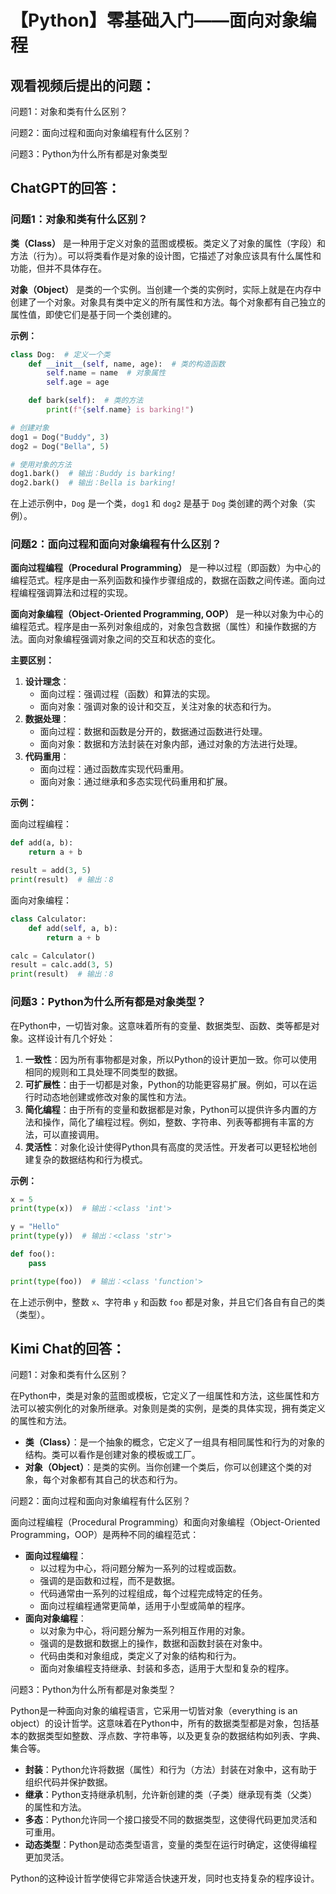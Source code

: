 # 【Python】零基础入门——面向对象编程

## 观看视频后提出的问题：

问题1：对象和类有什么区别？

问题2：面向过程和面向对象编程有什么区别？

问题3：Python为什么所有都是对象类型



## ChatGPT的回答：

###  问题1：对象和类有什么区别？

**类（Class）** 是一种用于定义对象的蓝图或模板。类定义了对象的属性（字段）和方法（行为）。可以将类看作是对象的设计图，它描述了对象应该具有什么属性和功能，但并不具体存在。

**对象（Object）** 是类的一个实例。当创建一个类的实例时，实际上就是在内存中创建了一个对象。对象具有类中定义的所有属性和方法。每个对象都有自己独立的属性值，即使它们是基于同一个类创建的。

**示例：**

```python
class Dog:  # 定义一个类
    def __init__(self, name, age):  # 类的构造函数
        self.name = name  # 对象属性
        self.age = age

    def bark(self):  # 类的方法
        print(f"{self.name} is barking!")

# 创建对象
dog1 = Dog("Buddy", 3)
dog2 = Dog("Bella", 5)

# 使用对象的方法
dog1.bark()  # 输出：Buddy is barking!
dog2.bark()  # 输出：Bella is barking!
```

在上述示例中，`Dog` 是一个类，`dog1` 和 `dog2` 是基于 `Dog` 类创建的两个对象（实例）。

### 问题2：面向过程和面向对象编程有什么区别？

**面向过程编程（Procedural Programming）** 是一种以过程（即函数）为中心的编程范式。程序是由一系列函数和操作步骤组成的，数据在函数之间传递。面向过程编程强调算法和过程的实现。

**面向对象编程（Object-Oriented Programming, OOP）** 是一种以对象为中心的编程范式。程序是由一系列对象组成的，对象包含数据（属性）和操作数据的方法。面向对象编程强调对象之间的交互和状态的变化。

**主要区别：**

1. **设计理念**：
   - 面向过程：强调过程（函数）和算法的实现。
   - 面向对象：强调对象的设计和交互，关注对象的状态和行为。
2. **数据处理**：
   - 面向过程：数据和函数是分开的，数据通过函数进行处理。
   - 面向对象：数据和方法封装在对象内部，通过对象的方法进行处理。
3. **代码重用**：
   - 面向过程：通过函数库实现代码重用。
   - 面向对象：通过继承和多态实现代码重用和扩展。

**示例：**

面向过程编程：

```python
def add(a, b):
    return a + b

result = add(3, 5)
print(result)  # 输出：8
```

面向对象编程：

```python
class Calculator:
    def add(self, a, b):
        return a + b

calc = Calculator()
result = calc.add(3, 5)
print(result)  # 输出：8
```

### 问题3：Python为什么所有都是对象类型？

在Python中，一切皆对象。这意味着所有的变量、数据类型、函数、类等都是对象。这样设计有几个好处：

1. **一致性**：因为所有事物都是对象，所以Python的设计更加一致。你可以使用相同的规则和工具处理不同类型的数据。
2. **可扩展性**：由于一切都是对象，Python的功能更容易扩展。例如，可以在运行时动态地创建或修改对象的属性和方法。
3. **简化编程**：由于所有的变量和数据都是对象，Python可以提供许多内置的方法和操作，简化了编程过程。例如，整数、字符串、列表等都拥有丰富的方法，可以直接调用。
4. **灵活性**：对象化设计使得Python具有高度的灵活性。开发者可以更轻松地创建复杂的数据结构和行为模式。

**示例：**

```python
x = 5
print(type(x))  # 输出：<class 'int'>

y = "Hello"
print(type(y))  # 输出：<class 'str'>

def foo():
    pass

print(type(foo))  # 输出：<class 'function'>
```

在上述示例中，整数 `x`、字符串 `y` 和函数 `foo` 都是对象，并且它们各自有自己的类（类型）。



## Kimi Chat的回答：

问题1：对象和类有什么区别？

在Python中，类是对象的蓝图或模板，它定义了一组属性和方法，这些属性和方法可以被实例化的对象所继承。对象则是类的实例，是类的具体实现，拥有类定义的属性和方法。

- **类（Class）**：是一个抽象的概念，它定义了一组具有相同属性和行为的对象的结构。类可以看作是创建对象的模板或工厂。
- **对象（Object）**：是类的实例。当你创建一个类后，你可以创建这个类的对象，每个对象都有其自己的状态和行为。

问题2：面向过程和面向对象编程有什么区别？

面向过程编程（Procedural Programming）和面向对象编程（Object-Oriented Programming，OOP）是两种不同的编程范式：

- **面向过程编程**：
  - 以过程为中心，将问题分解为一系列的过程或函数。
  - 强调的是函数和过程，而不是数据。
  - 代码通常由一系列的过程组成，每个过程完成特定的任务。
  - 面向过程编程通常更简单，适用于小型或简单的程序。
- **面向对象编程**：
  - 以对象为中心，将问题分解为一系列相互作用的对象。
  - 强调的是数据和数据上的操作，数据和函数封装在对象中。
  - 代码由类和对象组成，类定义了对象的结构和行为。
  - 面向对象编程支持继承、封装和多态，适用于大型和复杂的程序。

问题3：Python为什么所有都是对象类型？

Python是一种面向对象的编程语言，它采用一切皆对象（everything is an object）的设计哲学。这意味着在Python中，所有的数据类型都是对象，包括基本的数据类型如整数、浮点数、字符串等，以及更复杂的数据结构如列表、字典、集合等。

- **封装**：Python允许将数据（属性）和行为（方法）封装在对象中，这有助于组织代码并保护数据。
- **继承**：Python支持继承机制，允许新创建的类（子类）继承现有类（父类）的属性和方法。
- **多态**：Python允许同一个接口接受不同的数据类型，这使得代码更加灵活和可重用。
- **动态类型**：Python是动态类型语言，变量的类型在运行时确定，这使得编程更加灵活。

Python的这种设计哲学使得它非常适合快速开发，同时也支持复杂的程序设计。